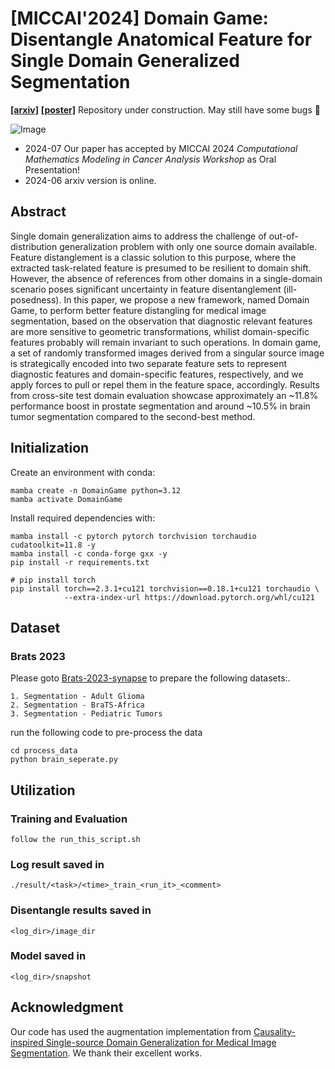 # [MICCAI'2024] Domain Game: Disentangle Anatomical Feature for Single Domain Generalized Segmentation
[__[arxiv]__](https://arxiv.org/abs/2406.02125) [__[poster]__](https://h-chen.com/assets/paper/2024/DomainGame/MICCAI2024-Poster-formal.pdf) Repository under construction. May still have some bugs 🚧


![Image](https://h-chen.com/assets/paper/2024/DomainGame/main.jpg)

* 2024-07 Our paper has accepted by MICCAI 2024 *Computational Mathematics Modeling in Cancer Analysis Workshop* as Oral Presentation!
* 2024-06 arxiv version is online.

## Abstract
Single domain generalization aims to address the challenge of out-of-distribution generalization problem with only one source domain available. Feature distanglement is a classic solution to this purpose, where the extracted task-related feature is presumed to be resilient to domain shift. However, the absence of references from other domains in a single-domain scenario poses significant uncertainty in feature disentanglement (ill-posedness). In this paper, we propose a new framework, named Domain Game, to perform better feature distangling for medical image segmentation, based on the observation that diagnostic relevant features are more sensitive to geometric transformations, whilist domain-specific features probably will remain invariant to such operations. In domain game, a set of randomly transformed images derived from a singular source image is strategically encoded into two separate feature sets to represent diagnostic features and domain-specific features, respectively, and we apply forces to pull or repel them in the feature
space, accordingly. Results from cross-site test domain evaluation showcase approximately an ~11.8% performance boost in prostate segmentation and around ~10.5% in brain tumor segmentation compared to the second-best method.


## Initialization

Create an environment with conda:
```
mamba create -n DomainGame python=3.12
mamba activate DomainGame
```

Install required dependencies with:
```
mamba install -c pytorch pytorch torchvision torchaudio cudatoolkit=11.8 -y
mamba install -c conda-forge gxx -y
pip install -r requirements.txt 

# pip install torch 
pip install torch==2.3.1+cu121 torchvision==0.18.1+cu121 torchaudio \
            --extra-index-url https://download.pytorch.org/whl/cu121
```
## Dataset
### Brats 2023
Please goto [Brats-2023-synapse](https://www.synapse.org/#!Synapse:syn51156910/wiki/622341) to prepare the following datasets:.

    1. Segmentation - Adult Glioma
    2. Segmentation - BraTS-Africa
    3. Segmentation - Pediatric Tumors

run the following code to pre-process the data
```
cd process_data
python brain_seperate.py
```

## Utilization

### Training and Evaluation
```
follow the run_this_script.sh
```

### Log result saved in 
```
./result/<task>/<time>_train_<run_it>_<comment>
```
### Disentangle results saved in 
```
<log_dir>/image_dir
```
### Model saved in
```
<log_dir>/snapshot
```



## Acknowledgment

Our code has used the augmentation implementation from [Causality-inspired Single-source Domain Generalization for Medical Image Segmentation](https://github.com/cheng-01037/Causality-Medical-Image-Domain-Generalization). We thank their excellent works.

